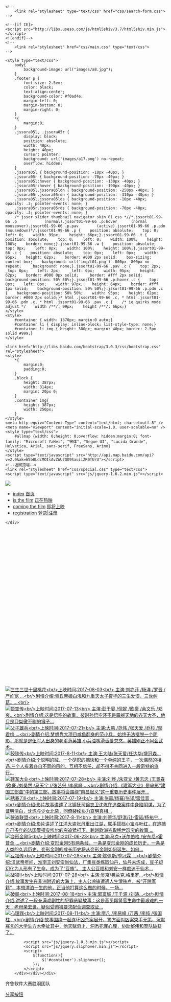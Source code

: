 
<!DOCTYPE html>
<html lang="en" height="100%">
<head>
    <meta charset="utf-8">
    <meta http-equiv="X-UA-Compatible" content="IE=edge">
    <meta name="viewport" content="width=device-width, initial-scale=1">
    <meta name="description" content="">
    <meta name="author" content="">
    <title>index1</title>
    <!--<link rel="shortcut  icon" type="image/x-icon" hrimagesmges/01.jpg" media="screen"  />-->
    <link rel="stylesheet" type="text/css" href="css/bootstrap-3.3.4.css"><!--http://www.jq22.com/jquery/bootstrap-3.3.4.css-->
    <!--<link rel="stylesheet" type="text/css" href="css/reset.css" />-->
    <link rel="stylesheet" type="text/css" href="css/index2.css" />
    <script src="js/jquery-1.7.1.js"></script><!--http://www.jq22.com/jquery/jquery-1.7.1.js-->
    <script src="js/unified2.js" type="text/javascript" charset="utf-8"></script>


    <!--
        <link rel="stylesheet" type="text/css" href="css/search-form.css">
    -->

    <!--[if IE]>
    <script src="http://libs.useso.com/js/html5shiv/3.7/html5shiv.min.js"></script>
    <![endif]-->
    <!--
        <link rel="stylesheet" href="css/main.css" type="text/css">
    -->

    <style type="text/css">
        body{
            background-image: url("images/a8.jpg");
        }
        .footer p {
            font-size: 2.5em;
            color: black;
            text-align:center;
            background-color: #f0ad4e;
            margin-left: 0;
            margin-bottom: 0;
            margin-right: 0;
        }
        *{
            margin:0;
        }
        .jssora05l, .jssora05r {
            display: block;
            position: absolute;
            width: 40px;
            height: 40px;
            cursor: pointer;
            background: url('images/a17.png') no-repeat;
            overflow: hidden;
        }
        .jssora05l { background-position: -10px -40px; }
        .jssora05r { background-position: -70px -40px; }
        .jssora05l:hover { background-position: -130px -40px; }
        .jssora05r:hover { background-position: -190px -40px; }
        .jssora05l.jssora05ldn { background-position: -250px -40px; }
        .jssora05r.jssora05rdn { background-position: -310px -40px; }
        .jssora05l.jssora05lds { background-position: -10px -40px; opacity: .3; pointer-events: none; }
        .jssora05r.jssora05rds { background-position: -70px -40px; opacity: .3; pointer-events: none; }
        /* jssor slider thumbnail navigator skin 01 css *//*.jssort01-99-66 .p            (normal).jssort01-99-66 .p:hover      (normal mouseover).jssort01-99-66 .p.pav        (active).jssort01-99-66 .p.pdn        (mousedown)*/.jssort01-99-66 .p {    position: absolute;    top: 0;    left: 0;    width: 99px;    height: 66px;}.jssort01-99-66 .t {    position: absolute;    top: 0;    left: 0;    width: 100%;    height: 100%;    border: none;}.jssort01-99-66 .w {    position: absolute;    top: 0px;    left: 0px;    width: 100%;    height: 100%;}.jssort01-99-66 .c {    position: absolute;    top: 0px;    left: 0px;    width: 95px;    height: 62px;    border: #000 2px solid;    box-sizing: content-box;    background: url('img/t01.png') -800px -800px no-repeat;    _background: none;}.jssort01-99-66 .pav .c {    top: 2px;    _top: 0px;    left: 2px;    _left: 0px;    width: 95px;    height: 62px;    border: #000 0px solid;    _border: #fff 2px solid;    background-position: 50% 50%;}.jssort01-99-66 .p:hover .c {    top: 0px;    left: 0px;    width: 97px;    height: 64px;    border: #fff 1px solid;    background-position: 50% 50%;}.jssort01-99-66 .p.pdn .c {    background-position: 50% 50%;    width: 95px;    height: 62px;    border: #000 2px solid;}* html .jssort01-99-66 .c, * html .jssort01-99-66 .pdn .c, * html .jssort01-99-66 .pav .c {    /* ie quirks mode adjust */    width /**/: 99px;    height /**/: 66px;}
    </style>
    <style>
        #container { width: 1370px; margin:0 auto;}
        #container li { display: inline-block; list-style-type: none;}
        #container li img { height: 300px; margin: 40px; border: 2.5px solid #999;}
    </style>

    <link href="http://libs.baidu.com/bootstrap/3.0.3/css/bootstrap.css" rel="stylesheet">
    <style>
        *{
            margin:0;
            padding:0;
        }
        .block {
            height: 387px;
            width: 314px;
            margin: 20px 0;
        }
        .container img{
            height: 387px;
            width: 250px;
        }
    </style>
    <meta http-equiv="Content-Type" content="text/html; charset=utf-8" />
    <meta name="viewport" content="initial-scale=1.0, user-scalable=no" />
    <style type="text/css">
        #allmap {width: 0;height: 0;overflow: hidden;margin:0; font-family: "Microsoft YaHei", "宋体", "Segoe UI", "Lucida Grande", Helvetica, Arial, sans-serif, FreeSans, Arimo}
    </style>
    <script type="text/javascript" src="http://api.map.baidu.com/api?v=2.0&ak=W5b8LdcMOIsAvZWU7QO9SauiiZK0fUrU"></script>
    <!--返回顶端-->
    <link rel="stylesheet" href="css/special.css" type="text/css">
    <script type="text/javascript" src="js/jquery-1.6.2.min.js"></script>

</head>
<body>

<nav id="mainNav" class="navbar navbar-default navbar-fixed-top hc-top-up">
    <div class="container-fluid">
        <a href="index1.html" class="hc-logobox">
            <img src="images/logo_sc%20(15).png" />
        </a>
        <div id="oiBtn" class="hc-oi p1100">
            <em></em>
        </div>
        <ul id="navBox" class="nav navbar-nav navbar-right hc-navbox">
            <li>
                <a class="nav-on" href="index1.html" >index</a>
                <a class="nav-off" href="index1.html" >首页</a>
            </li>
            <li>
                <a class="nav-on" href="index2.html" >is the film</a>
                <a class="nav-off" href="index2.html">正在热映</a>
            </li>
            <li>
                <a class="nav-on" href="index3.html">coming the film</a>
                <a class="nav-off" href="index3.html">即将上映</a>
            </li>
            <li>
                <a class="nav-on" href="denglu/denglu1.html" target="_blank">registration</a>
                <a class="nav-off" href="denglu/denglu1.html" target="_blank">登录|注册</a>
            </li>
        </ul>

    </div>
</nav>





<div id="jssor_1" style="position: relative; margin-top: 25px;/* auto*/; /*top: 20px;*/ left: 0px; width: 960px; height: 480px; overflow: hidden; visibility: hidden; background-color: #24262e;">
    <div data-u="slides" style="cursor: default; position: relative; top: 0px; left: 240px; width: 720px; height: 480px; overflow: hidden;">
        <div data-p="150.00">
            <a href="single1.html"><img data-u="images" src="images/01.jpg"/></a>
            <img data-u="thumb" src="images/01.jpg"/>
        </div>
        <div data-p="150.00" style="display: none;">
            <a href="single3.html"><img data-u="images" src="images/02.jpg" /></a>
            <img data-u="thumb" src="images/02.jpg" />
        </div>
        <div data-p="150.00" style="display: none;">
            <a href="single4.html"> <img data-u="images" src="images/03.png" /></a>
            <img data-u="thumb" src="images/03.png" />
        </div>
        <div data-p="150.00" style="display: none;">
            <a href="single2.html"><img data-u="images" src="images/05.jpg" /></a>
            <img data-u="thumb" src="images/05.jpg" />
        </div>
        <div data-p="150.00" style="display: none;">
            <a href="single8.html"><img data-u="images" src="images/06.jpg" /></a>
            <img data-u="thumb" src="images/06.jpg" />
        </div>
        <div data-p="150.00" style="display: none;">
            <a href="single5.html"><img data-u="images" src="images/07.jpg" /></a>
            <img data-u="thumb" src="images/07.jpg" />
        </div>
        <div data-p="150.00" style="display: none;">
            <a href="single6.html"><img data-u="images" src="images/08.jpg" /></a>
            <img data-u="thumb" src="images/08.jpg" />
        </div>
        <div data-p="150.00" style="display: none;">
            <a href="single10.html"><img data-u="images" src="images/10.png" /></a>
            <img data-u="thumb" src="images/10.png" />
        </div>
        <div data-p="150.00" style="display: none;">
            <a href="single11.html"><img data-u="images" src="images/11.jpg" /></a>
            <img data-u="thumb" src="images/11.jpg" />
        </div>
        <div data-p="150.00" style="display: none;">
            <a href="single9.html"><img data-u="images" src="images/12.jpg" /></a>
            <img data-u="thumb" src="images/12.jpg" />
        </div>
        <div data-p="150.00" style="display: none;">
            <a href="single12.html"><img data-u="images" src="images/13.jpg" /></a>
            <img data-u="thumb" src="images/13.jpg" />
        </div>
        <div data-p="150.00" style="display: none;">
            <a href="single7.html"><img data-u="images" src="images/14.jpg" /></a>
            <img data-u="thumb" src="images/14.jpg" />
        </div>
        <a data-u="any" href="#" style="display:none">Image Gallery with Vertical Thumbnail</a>
    </div>
    <div data-u="thumbnavigator" class="jssort01-99-66" style="position:absolute;left:0px;top:0px;width:240px;height:480px;" data-autocenter="2">
        <div data-u="slides" style="cursor: default;">
            <div data-u="prototype" class="p">
                <div class="w">
                    <div data-u="thumbnailtemplate" class="t"></div>
                </div>
                <div class="c"></div>
            </div>
        </div>
    </div>
    <span data-u="arrowleft" class="jssora05l" style="top:0px;left:248px;width:40px;height:40px;" data-autocenter="2"></span>
    <span data-u="arrowright" class="jssora05r" style="top:0px;right:8px;width:40px;height:40px;" data-autocenter="2"></span>
</div>
<script>window.jQuery || document.write('<script src="js/jquery-1.11.0.min.js"><\/script>')</script>
<script src="js/jssor.slider-21.1.6.min.js" type="text/javascript"></script>
<script type="text/javascript">
    jQuery(document).ready(function ($) {

        var jssor_1_SlideshowTransitions = [
            {$Duration:1200,$Zoom:1,$Easing:{$Zoom:$Jease$.$InCubic,$Opacity:$Jease$.$OutQuad},$Opacity:2},
            {$Duration:1000,$Zoom:11,$SlideOut:true,$Easing:{$Zoom:$Jease$.$InExpo,$Opacity:$Jease$.$Linear},$Opacity:2},
            {$Duration:1200,$Zoom:1,$Rotate:1,$During:{$Zoom:[0.2,0.8],$Rotate:[0.2,0.8]},$Easing:{$Zoom:$Jease$.$Swing,$Opacity:$Jease$.$Linear,$Rotate:$Jease$.$Swing},$Opacity:2,$Round:{$Rotate:0.5}},
            {$Duration:1000,$Zoom:11,$Rotate:1,$SlideOut:true,$Easing:{$Zoom:$Jease$.$InExpo,$Opacity:$Jease$.$Linear,$Rotate:$Jease$.$InExpo},$Opacity:2,$Round:{$Rotate:0.8}},
            {$Duration:1200,x:0.5,$Cols:2,$Zoom:1,$Assembly:2049,$ChessMode:{$Column:15},$Easing:{$Left:$Jease$.$InCubic,$Zoom:$Jease$.$InCubic,$Opacity:$Jease$.$Linear},$Opacity:2},
            {$Duration:1200,x:4,$Cols:2,$Zoom:11,$SlideOut:true,$Assembly:2049,$ChessMode:{$Column:15},$Easing:{$Left:$Jease$.$InExpo,$Zoom:$Jease$.$InExpo,$Opacity:$Jease$.$Linear},$Opacity:2},
            {$Duration:1200,x:0.6,$Zoom:1,$Rotate:1,$During:{$Left:[0.2,0.8],$Zoom:[0.2,0.8],$Rotate:[0.2,0.8]},$Easing:{$Left:$Jease$.$Swing,$Zoom:$Jease$.$Swing,$Opacity:$Jease$.$Linear,$Rotate:$Jease$.$Swing},$Opacity:2,$Round:{$Rotate:0.5}},
            {$Duration:1000,x:-4,$Zoom:11,$Rotate:1,$SlideOut:true,$Easing:{$Left:$Jease$.$InExpo,$Zoom:$Jease$.$InExpo,$Opacity:$Jease$.$Linear,$Rotate:$Jease$.$InExpo},$Opacity:2,$Round:{$Rotate:0.8}},
            {$Duration:1200,x:-0.6,$Zoom:1,$Rotate:1,$During:{$Left:[0.2,0.8],$Zoom:[0.2,0.8],$Rotate:[0.2,0.8]},$Easing:{$Left:$Jease$.$Swing,$Zoom:$Jease$.$Swing,$Opacity:$Jease$.$Linear,$Rotate:$Jease$.$Swing},$Opacity:2,$Round:{$Rotate:0.5}},
            {$Duration:1000,x:4,$Zoom:11,$Rotate:1,$SlideOut:true,$Easing:{$Left:$Jease$.$InExpo,$Zoom:$Jease$.$InExpo,$Opacity:$Jease$.$Linear,$Rotate:$Jease$.$InExpo},$Opacity:2,$Round:{$Rotate:0.8}},
            {$Duration:1200,x:0.5,y:0.3,$Cols:2,$Zoom:1,$Rotate:1,$Assembly:2049,$ChessMode:{$Column:15},$Easing:{$Left:$Jease$.$InCubic,$Top:$Jease$.$InCubic,$Zoom:$Jease$.$InCubic,$Opacity:$Jease$.$OutQuad,$Rotate:$Jease$.$InCubic},$Opacity:2,$Round:{$Rotate:0.7}},
            {$Duration:1000,x:0.5,y:0.3,$Cols:2,$Zoom:1,$Rotate:1,$SlideOut:true,$Assembly:2049,$ChessMode:{$Column:15},$Easing:{$Left:$Jease$.$InExpo,$Top:$Jease$.$InExpo,$Zoom:$Jease$.$InExpo,$Opacity:$Jease$.$Linear,$Rotate:$Jease$.$InExpo},$Opacity:2,$Round:{$Rotate:0.7}},
            {$Duration:1200,x:-4,y:2,$Rows:2,$Zoom:11,$Rotate:1,$Assembly:2049,$ChessMode:{$Row:28},$Easing:{$Left:$Jease$.$InCubic,$Top:$Jease$.$InCubic,$Zoom:$Jease$.$InCubic,$Opacity:$Jease$.$OutQuad,$Rotate:$Jease$.$InCubic},$Opacity:2,$Round:{$Rotate:0.7}},
            {$Duration:1200,x:1,y:2,$Cols:2,$Zoom:11,$Rotate:1,$Assembly:2049,$ChessMode:{$Column:19},$Easing:{$Left:$Jease$.$InCubic,$Top:$Jease$.$InCubic,$Zoom:$Jease$.$InCubic,$Opacity:$Jease$.$OutQuad,$Rotate:$Jease$.$InCubic},$Opacity:2,$Round:{$Rotate:0.8}}
        ];

        var jssor_1_options = {
            $AutoPlay: true,
            $SlideshowOptions: {
                $Class: $JssorSlideshowRunner$,
                $Transitions: jssor_1_SlideshowTransitions,
                $TransitionsOrder: 1
            },
            $ArrowNavigatorOptions: {
                $Class: $JssorArrowNavigator$
            },
            $ThumbnailNavigatorOptions: {
                $Class: $JssorThumbnailNavigator$,
                $Rows: 2,
                $Cols: 6,
                $SpacingX: 14,
                $SpacingY: 12,
                $Orientation: 2,
                $Align: 156
            }
        };

        var jssor_1_slider = new $JssorSlider$("jssor_1", jssor_1_options);
        function ScaleSlider() {
            var refSize = jssor_1_slider.$Elmt.parentNode.clientWidth;
            if (refSize) {
                refSize = Math.min(refSize, 1920);
                refSize = Math.max(refSize, 300);
                jssor_1_slider.$ScaleWidth(refSize);
            }
            else {
                window.setTimeout(ScaleSlider, 30);
            }
        }
        ScaleSlider();
        $(window).bind("load", ScaleSlider);
        $(window).bind("resize", ScaleSlider);
        $(window).bind("orientationchange", ScaleSlider);
    });
</script>
<script src="js/jquery-1.8.3.min.js"></script>
<script src="js/jquery.sliphover.min.js"></script>
<script>
    $(function(){
        $('#container').sliphover();
    });
</script>

<div id="container">
    <div class="container">
        <div class="row">
            <div class="col-md-6"></div>
            <div class="row"></div>
            <div class="row">
                <div class="col-md-3"><div class="block" data-move-x="-500px" data-rotate="90deg"><a href="single1.html" target="_blank">
                    <img src="images/15.jpg" title="三生三世十里桃花<br/>上映时间:2017-08-03<br/>
主演:刘亦菲 /杨洋 /罗晋 /严屹宽 ...<br/>剧情介绍:青丘帝姬白浅和九重天太子夜华的三生爱恨，三世纠葛......<br/>">
                </a></div></div>
                <div class="col-md-3"><div class="block" data-move-y="200px" data-move-x="-200px" data-rotate="45deg"><a href="single2.html" target="_blank">
                    <img src="images/16.jpg" title="悟空传<br/>上映时间:2017-07-13<br/>
主演:彭于晏 /倪妮 /欧豪 /余文乐 /郑爽...<br/>剧情介绍:这是悟空的故事，彼时孙悟空还不是震撼天地的齐天大圣，他只是只桀傲不驯的猴子...">
                </a></div></div>
                <div class="col-md-3"><div class="block" data-move-y="200px" data-move-x="200px" data-rotate="-45deg"><a href="single3.html" target="_blank">
                    <img src="images/17.jpg" title="父子雄兵<br/>上映时间:2017-07-21<br/>
主演:大鹏 /范伟 /张天爱 /乔杉 /邬君梅 ...<br/>剧情介绍:梦想靠大项目咸鱼翻身的范小兵，始终无法摆脱一个阴影，那就是退伍军人出身的老爹范英雄,小兵油嘴滑舌爱忽悠，英雄刚正不阿会武术...">
                </a></div></div>
                <div class="col-md-3"><div class="block" data-move-x="500px" data-rotate="-90deg"><a href="single4.html" target="_blank">
                    <img src="images/18.png" title="鲛珠传<br/>上映时间:2017-8-11<br/>
主演:王大陆/张天爱/任达华/盛冠森...<br/>剧情介绍:个聪明的贼、一个尽职的捕快和一个单纯的王子，一次偶然的相遇,三个人有着各自不同的目的，互相不信任，却不得不共同进入一段奇特的旅行...">
                </a></div></div>
                <div class="col-md-3"><div class="block" data-move-x="500px" data-rotate="-90deg"><a href="single5.html" target="_blank">
                    <img src="images/19.jpg" title="建军大业<br/>上映时间:2017-07-28<br/>
主演:刘烨 /朱亚文 /黄志忠 /王景春 /欧豪 /刘昊然 /马天宇 //张艺兴 /李易峰  ...<br/>剧情介绍:《建军大业》是电影“建国三部曲”中的第三部，故事将会围绕“南昌起义”这一重要历史事件展开...">
                </a></div></div>
                <div class="col-md-3"><div class="block" data-move-x="500px" data-rotate="-90deg"><a href="single6.html" target="_blank">
                    <img src="images/20.jpg" title="绣春刀Ⅱ<br/>上映时间:2017-07-19<br/>
主演:张震/杨幂/张译/雷佳音  ...<br/>剧情介绍:影片故事讲述了北镇抚司锦衣卫沈炼在追查案件中身陷阴谋，为了证明清白，沈炼与少女北斋，同僚裴纶协力查明真相...">
                </a></div></div>
                <div class="col-md-3"><div class="block" data-move-x="500px" data-rotate="-90deg"><a href="single7.html" target="_blank">
                    <img src="images/21.png" title="侠盗联盟<br/>上映时间:2017-8-11<br/>
主演:刘德华/舒淇/让·雷诺/杨祐宁...<br/>剧情介绍:影片讲述了江洋大盗张丹重出江湖，联手搭档小宝与叶红，在追捕自己多年的法国警探皮埃尔的穷追猛打下，跨越欧洲盗取稀世珍宝的故事 ...">
                </a></div></div>
                <div class="col-md-3"><div class="block" data-move-x="500px" data-rotate="-90deg"><a href="single8.html" target="_blank">
                    <img src="images/22.png" title="变形金刚5<br/>上映时间:2017-06-23<br/>
主演:马克•沃尔伯格 /安东尼•霍普金 ...<br/>剧情介绍:变形金刚5有两条线，一条是变形金刚的成长历史，一条是人类的久远历史。变形金刚的成长历史将从变形金刚如何诞生、如何...">
                </a></div></div>
                <div class="col-md-3"><div class="block" data-move-x="500px" data-rotate="-90deg"><a href="single9.html" target="_blank">
                    <img src="images/23.jpg" title="豆福传<br/>上映时间:2017-07-28<br/>
主演:陈佩斯/季冠霖 ...<br/>剧情介绍:汉武帝年间，淮南王刘安崇尚仙法，广集豆类练取仙丹，仙丹未炼成，豆子却幻化为人形有了生命，成为了“豆族”。 主人公豆福和刘安一样痴迷于仙术...">
                </a></div></div>
                <div class="col-md-3"><div class="block" data-move-x="500px" data-rotate="-90deg"><a href="single10.html" target="_blank">
                    <img src="images/24.jpg" title="战狼Ⅱ<br/>上映时间:2017-07-28<br/>
主演:吴京/弗兰克.格里罗...<br/>剧情介绍:故事发生在非洲附近的大海上，主人公冷锋遭遇人生滑铁卢，被“开除军籍”，本想漂泊一生的他，正当他打算这么做的时候，一场...">
                </a></div></div>
                <div class="col-md-3"><div class="block" data-move-x="500px" data-rotate="-90deg"><a href="single11.html" target="_blank">
                    <img src="images/25.jpg" title="破局<br/>上映时间:2017-08-18<br/>
主演:郭富城 /王千源 /刘涛...<br/>剧情介绍:讲述了一段充满戏剧性的犯罪悬疑故事：这是高见翔警官生命中最艰难的一天：老母亲去世，疑似受贿被要求配合调查取证...">
                </a></div></div>
                <div class="col-md-3"><div class="block" data-move-x="500px" data-rotate="-90deg"><a href="single12.html" target="_blank">
                    <img src="images/26.jpg" title="心理罪<br/>上映时间:2017-08-11<br/>
主演:廖凡 /李易峰 /万茜 /李纯 /张国柱...<br/>剧情介绍:故事围绕一起连环凶杀案展开，警方面对凶案束手无策，沉默寡言的大学生方木牵扯其中，他天赋奇才、洞悉犯罪心理，协助邰伟和警队破获了...">
                </a></div></div>
            </div>
            <script src="js/baidu1.10.2jquery.min.js"></script>
            <script src="js/jquery.smoove.js"></script>
            <script>$('.block').smoove({offset:'40%'});</script>

            <script src="js/jquery-1.8.3.min.js"></script>
            <script src="js/jquery.sliphover.min.js"></script>
            <script>
                $(function(){
                    $('#container').sliphover();
                });
            </script>
        </div></div></div>

<div id="allmap"></div>
<script type="text/javascript">
    // 百度地图API功能
    var map = new BMap.Map("allmap");
    var point = new BMap.Point(116.331398,39.897445);
    map.centerAndZoom(point,13);

    function myFun(result){
        var cityName = result.name;
        map.setCenter(cityName);
        alert("当前定位城市:"+cityName);
    }
    var myCity = new BMap.LocalCity();
    myCity.get(myFun);
</script>
<div/>
<div class="footer">
    <p>齐鲁软件大赛胜羽团队</p>
</div>
<a class="bshareDiv" href="http://www.bshare.cn/share">分享按钮</a><script type="text/javascript" charset="utf-8" src="http://static.bshare.cn/b/buttonLite.js#uuid=&amp;style=3&amp;fs=4&amp;textcolor=#fff&amp;bgcolor=#9C3&amp;text=分享到"></script>

<div id="scrollTop" >
    <div class="level-2"></div>
    <div class="level-3"></div>
</div>
<script src="js/mumayi_top.js"></script>
</body>
</html>

